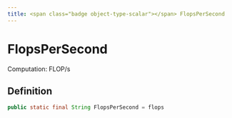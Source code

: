 ```yaml
---
title: <span class="badge object-type-scalar"></span> FlopsPerSecond
---
```

# <span class="badge object-type-scalar"></span> FlopsPerSecond

Computation: FLOP/s

## Definition

```java
public static final String FlopsPerSecond = flops
```
